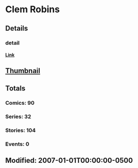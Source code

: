 # Clem  Robins 
## Details
### detail
#### [Link](http://marvel.com/comics/creators/886/clem_robins?utm_campaign=apiRef&utm_source=225578a89fc76f3d20fbffda5d17a88d)
## [Thumbnail](http://i.annihil.us/u/prod/marvel/i/mg/b/40/image_not_available.jpg)
## Totals
### Comics: 90
### Series: 32
### Stories: 104
### Events: 0
## Modified: 2007-01-01T00:00:00-0500